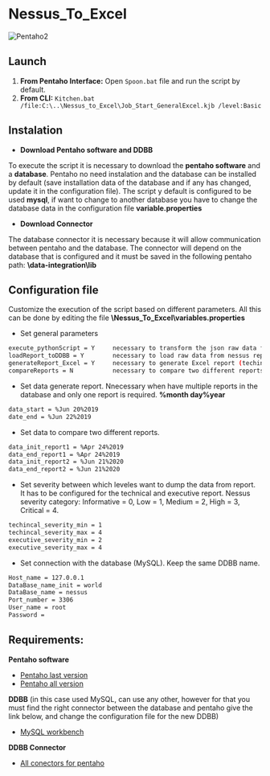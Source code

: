 # Nessus_To_Excel

![Pentaho2](https://user-images.githubusercontent.com/51793648/114426147-0c72bb00-9bba-11eb-8f21-7f20166c9c3b.png)

**Launch**
------------------------
1. **From Pentaho Interface:** Open `Spoon.bat` file and run the script by default.
2. **From CLI:** `Kitchen.bat /file:C:\..\Nessus_to_Excel\Job_Start_GeneralExcel.kjb /level:Basic`

**Instalation**
------------------------
- **Download Pentaho software and DDBB**

To execute the script it is necessary to download the **pentaho software** and a **database**. Pentaho no need instalation and the database can be installed by default (save installation data of the database and if any has changed, update it in the configuration file). The script y default is configured to be used **mysql**, if want to change to another database you have to change the database data in the configuration file **variable.properties** 

- **Download Connector**

The database connector it is necessary because it will allow communication between pentaho and the database. The connector will depend on the database that is configured and it must be saved in the following pentaho path: **\data-integration\lib**

**Configuration file**
------------------------
Customize the execution of the script based on different parameters. 
All this can be done by editing the file **\Nessus_To_Excel\variables.properties**
- Set general parameters

```bash
execute_pythonScript = Y     necessary to transform the json raw data from nessus report.
loadReport_toDDBB = Y        necessary to load raw data from nessus report to DDBB.
generateReport_Excel = Y     necessary to generate Excel report (techincal & executive).
compareReports = N           necessary to compare two different reports and get the vulnerabilities that are reaparing (also need down below to fill the dates between).
```

- Set data generate report. Nnecessary when have multiple reports in the database and only one report is required. **%month day%year**
```bash
data_start = %Jun 20%2019
date_end = %Jun 22%2019
```

- Set data to compare two different reports.
```bash
data_init_report1 = %Apr 24%2019
data_end_report1 = %Apr 24%2019
data_init_report2 = %Jun 21%2020
data_end_report2 = %Jun 21%2020
```

- Set severity between which leveles want to dump the data from report. It has to be configured for the technical and executive report. Nessus severity category: Informative = 0, Low = 1, Medium = 2, High = 3, Critical = 4.
```bash
techincal_severity_min = 1
techincal_severity_max = 4
executive_severity_min = 2
executive_severity_max = 4
```

- Set connection with the database (MySQL). Keep the same DDBB name.
```bash
Host_name = 127.0.0.1
DataBase_name_init = world
DataBase_name = nessus
Port_number = 3306
User_name = root
Password = 
```

**Requirements:**
------------------------
**Pentaho software**
- [Pentaho last version](<https://events.pentaho.com/CE-Download_Data-Integration-ALL-OS.html>)
- [Pentaho all version](https://sourceforge.net/projects/pentaho/files/)

**DDBB** (in this case used MySQL, can use any other, however for that you must find the right connector between the database and pentaho give the link below, and change the configuration file for the new DDBB)
- [MySQL workbench](https://www.mysql.com/products/workbench/)

**DDBB Connector**
- [All conectors for pentaho ](https://dev.mysql.com/downloads/workbench/)
